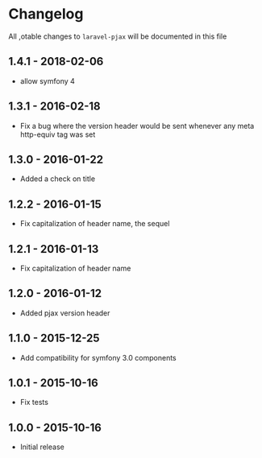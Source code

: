 # Changelog

All ,otable changes to `laravel-pjax` will be documented in this file

## 1.4.1 - 2018-02-06
- allow symfony 4

## 1.3.1 - 2016-02-18
- Fix a bug where the version header would be sent whenever any meta http-equiv tag was set

## 1.3.0 - 2016-01-22
- Added a check on title

## 1.2.2 - 2016-01-15
- Fix capitalization of header name, the sequel

## 1.2.1 - 2016-01-13
- Fix capitalization of header name

## 1.2.0 - 2016-01-12
- Added pjax version header 

## 1.1.0 - 2015-12-25
- Add compatibility for symfony 3.0 components

## 1.0.1 - 2015-10-16
- Fix tests

## 1.0.0 - 2015-10-16
- Initial release
